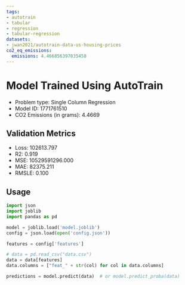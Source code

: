 ```yaml
---
tags:
- autotrain
- tabular
- regression
- tabular-regression
datasets:
- jwan2021/autotrain-data-us-housing-prices
co2_eq_emissions:
  emissions: 4.466856397835458
---
```


# Model Trained Using AutoTrain

- Problem type: Single Column Regression
- Model ID: 1771761510
- CO2 Emissions (in grams): 4.4669

## Validation Metrics

- Loss: 102613.797
- R2: 0.919
- MSE: 10529591296.000
- MAE: 82375.211
- RMSLE: 0.100

## Usage

```python
import json
import joblib
import pandas as pd

model = joblib.load('model.joblib')
config = json.load(open('config.json'))

features = config['features']

# data = pd.read_csv("data.csv")
data = data[features]
data.columns = ["feat_" + str(col) for col in data.columns]

predictions = model.predict(data)  # or model.predict_proba(data)

```